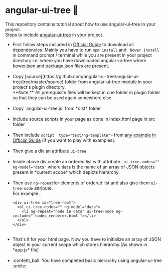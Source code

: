 # angular-ui-tree :tada:
This repository contains tutorial about how to use angular-ui-tree in your project.<br>
Steps to include <a href="https://github.com/angular-ui-tree/angular-ui-tree">angular-ui-tree</a> in your project.
<ul>
<li>First follow steps included in <a href="https://github.com/angular-ui-tree/angular-ui-tree/blob/master/guide/01_development_setup.ngdoc">Official Guide</a> to download all dependencies. Mainly you have to run <code>npm install</code> and <code> bower install</code> in command prompt / terminal while you are present in your project directory i.e. where you have downloaded angular-ui-tree where bower.json and package.json files are present.</li><br>
<li>Copy [source](https://github.com/angular-ui-tree/angular-ui-tree/tree/master/source) folder from angular-ui-tree module in your project's plugin directory.<br>**Note:** All prerequisite files will be kept in one folder in plugin folder so that they can be used again somewhere else.</li><br>
<li>Copy `angular-ui-tree.js` from *dist* folder</li> <br>
<li>Include source scripts in your page as done in index.html page in src folder</li><br>
<li>Then include <code>script  type="text/ng-template"></code> from <a href="https://github.com/angular-ui-tree/angular-ui-tree/tree/master/examples/views">any example in Official Guide</a> (if you want to play with examples).</li><br>
<li>Then give a div an attribute <code>ui-tree</code></li><br>
<li>Inside above div create an ordered list with attribute <code> ui-tree-nodes="" ng-model="data"</code> where <code>data</code> is the name of an array of JSON objects present in *current scope* which depicts hierarchy.</li><br>
<li>Then use <code>ng-repeat</code>for elements of ordered list and also give them <code>ui-tree-node</code> attribute.<br>
For example :
<br>

```
<div ui-tree id="tree-root">
  <ol ui-tree-nodes="" ng-model="data">
    <li ng-repeat="node in data" ui-tree-node ng-include="'nodes_renderer.html'"></li>
  </ol>
</div>
```
</li><br>
<li>That's it for your html page. Now you have to initialize an array of JSON object in your current scope which stores hierarchy.(As shown in *app.js* file)</li><br>
<li>
:confetti_ball: You have completed basic hierarchy using angular-ui-tree :smile:  </li>
